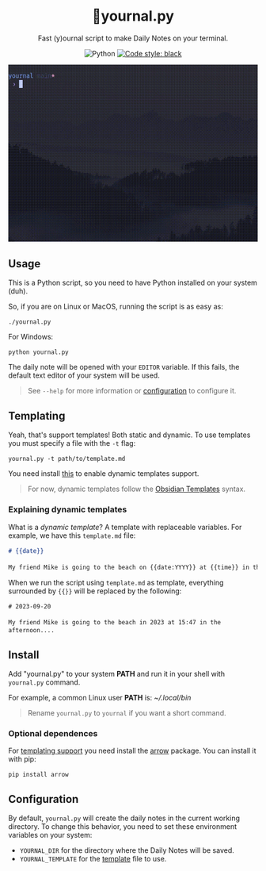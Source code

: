 <div align="center">

# 📓yournal.py
Fast (y)ournal script to make Daily Notes on your terminal.

![Python](https://img.shields.io/badge/python-default?logo=python)
[![Code style: black](https://img.shields.io/badge/code%20style-black-000000.svg)](https://github.com/psf/black)

![intro](intro.gif)

</div>

## Usage

This is a Python script, so you need to have Python installed on your system (duh).

So, if you are on Linux or MacOS, running the script is as easy as:

```shell
./yournal.py
```

For Windows:

```shell
python yournal.py
``` 

The daily note will be opened with your `EDITOR` variable. If this fails, the default text editor of your system will be used.

> See `--help` for more information or [configuration](#configuration) to configure it.

## Templating

Yeah, that's support templates! Both static and dynamic. To use templates you must specify a file with the `-t` flag:

```
yournal.py -t path/to/template.md
```

You need install [this](#optional-dependences) to enable dynamic templates support.

> For now, dynamic templates follow the [Obsidian Templates](https://help.obsidian.md/Plugins/Templates#Template+variables) syntax.

### Explaining dynamic templates

What is a *dynamic template*? A template with replaceable variables. For example, we have this `template.md` file:

```md
# {{date}}

My friend Mike is going to the beach on {{date:YYYY}} at {{time}} in the afternoon...
```

When we run the script using `template.md` as template, everything surrounded by `{{}}` will be replaced by the following:

```
# 2023-09-20

My friend Mike is going to the beach in 2023 at 15:47 in the afternoon....
```

## Install

Add "yournal.py" to your system **PATH** and run it in your shell with `yournal.py` command.

For example, a common Linux user **PATH** is: *~/.local/bin*

> Rename `yournal.py` to `yournal` if you want a short command.

### Optional dependences

For [templating support](#templating) you need install the [arrow](https://github.com/arrow-py/arrow) package. You can install it with pip:

```shell
pip install arrow
```

## Configuration

By default, `yournal.py` will create the daily notes in the current working directory. To change this behavior, you need to set these environment variables on your system:

- `YOURNAL_DIR` for the directory where the Daily Notes will be saved.
- `YOURNAL_TEMPLATE` for the [template](#templating) file to use.
